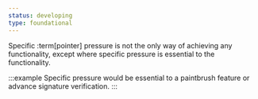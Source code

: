 ```yaml
---
status: developing
type: foundational
---
```


Specific :term[pointer] pressure is not the only way of achieving any functionality, except where specific pressure is essential to the functionality.

:::example
Specific pressure would be essential to a paintbrush feature or advance signature verification.
:::